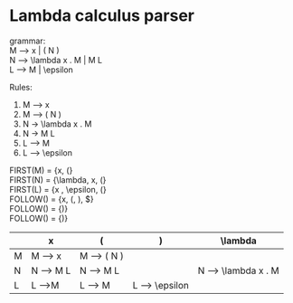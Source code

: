 # Lambda calculus parser
grammar: <br>
M ⟶ x | ( N ) <br>
N ⟶ \lambda x . M | M L <br>
L ⟶ M | \epsilon <br>

Rules: <br>
1. M ⟶ x <br>
2. M ⟶ ( N ) <br>
3. N -> \lambda x . M <br>
4. N -> M L <br>
5. L ⟶ M <br>
6. L ⟶ \epsilon <br>

FIRST(M) = {x, (} <br>
FIRST(N) = {\lambda, x, (} <br>
FIRST(L) = {x , \epsilon, (} <br>
FOLLOW() = {x, (, ), $} <br>
FOLLOW() = {)} <br>
FOLLOW() = {)} <br>

| | x | ( | ) | \lambda |
| --- | --- | --- | --- | --- |
| M | M ⟶ x | M ⟶ ( N ) | | |
| N | N ⟶ M L | N ⟶ M L | | N ⟶ \lambda x . M
| L | L ⟶M | L ⟶ M | L ⟶ \epsilon | |
